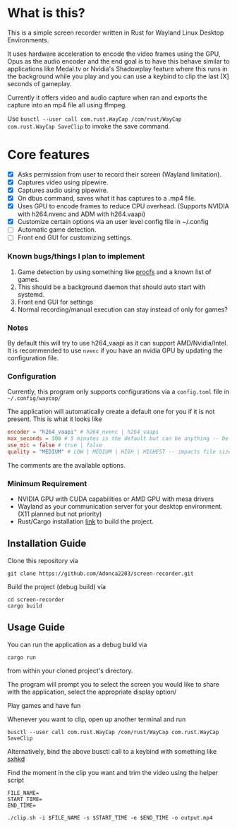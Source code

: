 # What is this?
This is a simple screen recorder written in Rust for Wayland Linux Desktop Environments.

It uses hardware acceleration to encode the video frames using the GPU, Opus as the audio encoder and the end goal
is to have this behave similar to applications like Medal.tv or Nvidia's Shadowplay feature where this
runs in the background while you play and you can use a keybind to clip the last [X] seconds of gameplay.

Currently it offers video and audio capture when ran and exports the capture into an mp4 file all using ffmpeg.

Use `busctl --user call com.rust.WayCap /com/rust/WayCap com.rust.WayCap SaveClip` to invoke the save command.

# Core features
- [x] Asks permission from user to record their screen (Wayland limitation).
- [x] Captures video using pipewire.
- [x] Captures audio using pipewire.
- [x] On dbus command, saves what it has captures to a .mp4 file.
- [x] Uses GPU to encode frames to reduce CPU overhead. (Supports NVIDIA with h264.nvenc and ADM with h264.vaapi) 
- [x] Customize certain options via an user level config file in ~/.config
- [ ] Automatic game detection.
- [ ] Front end GUI for customizing settings.

### Known bugs/things I plan to implement
1. Game detection by using something like [procfs](https://crates.io/crates/procfs) and a known list of games.
2. This should be a background daemon that should auto start with systemd.
3. Front end GUI for settings
4. Normal recording/manual execution can stay instead of only for games?

### Notes
By default this will try to use h264_vaapi as it can support AMD/Nvidia/Intel. It is recommended to use `nvenc`
if you have an nvidia GPU by updating the configuration file.

### Configuration
Currently, this program only supports configurations via a `config.toml` file in `~/.config/waycap/`

The application will automatically create a default one for you if it is not present. This is what it looks like
```toml
encoder = "h264_vaapi" # h264_nvenc | h264_vaapi
max_seconds = 300 # 5 minutes is the default but can be anything -- be aware this can have impact on performance as this grows bigger
use_mic = false # true | false
quality = "MEDIUM" # LOW | MEDIUM | HIGH | HIGHEST -- impacts file size and can impact performance
```
The comments are the available options.

### Minimum Requirement
- NVIDIA GPU with CUDA capabilities or AMD GPU with mesa drivers
- Wayland as your communication server for your desktop environment. (X11 planned but not priority)
- Rust/Cargo installation [link](https://www.rust-lang.org/tools/install) to build the project.

## Installation Guide
Clone this repository via
```
git clone https://github.com/Adonca2203/screen-recorder.git
```
Build the project (debug build) via
```
cd screen-recorder
cargo build
```

## Usage Guide
You can run the application as a debug build via
```
cargo run
```
from within your cloned project's directory.

The program will prompt you to select the screen you would like to share with the application, select the appropriate display option/

Play games and have fun

Whenever you want to clip, open up another terminal and run
```
busctl --user call com.rust.WayCap /com/rust/WayCap com.rust.WayCap SaveClip
```

Alternatively, bind the above busctl call to a keybind with something like [sxhkd](https://github.com/baskerville/sxhkd)

Find the moment in the clip you want and trim the video using the helper script
```
FILE_NAME=
START_TIME=
END_TIME=

./clip.sh -i $FILE_NAME -s $START_TIME -e $END_TIME -o output.mp4
```
